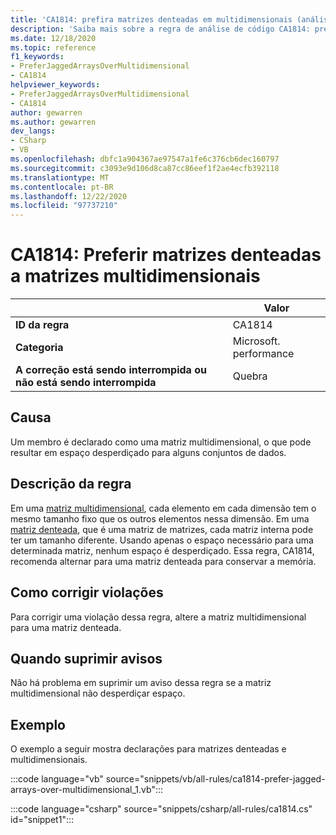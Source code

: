 ```yaml
---
title: 'CA1814: prefira matrizes denteadas em multidimensionais (análise de código)'
description: 'Saiba mais sobre a regra de análise de código CA1814: prefira matrizes denteadas em multidimensionais'
ms.date: 12/18/2020
ms.topic: reference
f1_keywords:
- PreferJaggedArraysOverMultidimensional
- CA1814
helpviewer_keywords:
- PreferJaggedArraysOverMultidimensional
- CA1814
author: gewarren
ms.author: gewarren
dev_langs:
- CSharp
- VB
ms.openlocfilehash: dbfc1a904367ae97547a1fe6c376cb6dec160797
ms.sourcegitcommit: c3093e9d106d8ca87cc86eef1f2ae4ecfb392118
ms.translationtype: MT
ms.contentlocale: pt-BR
ms.lasthandoff: 12/22/2020
ms.locfileid: "97737210"
---
```

# <a name="ca1814-prefer-jagged-arrays-over-multidimensional"></a>CA1814: Preferir matrizes denteadas a matrizes multidimensionais

| | Valor |
|-|-|
| **ID da regra** |CA1814|
| **Categoria** |Microsoft. performance|
| **A correção está sendo interrompida ou não está sendo interrompida** |Quebra|

## <a name="cause"></a>Causa

Um membro é declarado como uma matriz multidimensional, o que pode resultar em espaço desperdiçado para alguns conjuntos de dados.

## <a name="rule-description"></a>Descrição da regra

Em uma [matriz multidimensional](../../../csharp/programming-guide/arrays/multidimensional-arrays.md), cada elemento em cada dimensão tem o mesmo tamanho fixo que os outros elementos nessa dimensão. Em uma [matriz denteada](../../../csharp/programming-guide/arrays/jagged-arrays.md), que é uma matriz de matrizes, cada matriz interna pode ter um tamanho diferente. Usando apenas o espaço necessário para uma determinada matriz, nenhum espaço é desperdiçado. Essa regra, CA1814, recomenda alternar para uma matriz denteada para conservar a memória.

## <a name="how-to-fix-violations"></a>Como corrigir violações

Para corrigir uma violação dessa regra, altere a matriz multidimensional para uma matriz denteada.

## <a name="when-to-suppress-warnings"></a>Quando suprimir avisos

Não há problema em suprimir um aviso dessa regra se a matriz multidimensional não desperdiçar espaço.

## <a name="example"></a>Exemplo

O exemplo a seguir mostra declarações para matrizes denteadas e multidimensionais.

:::code language="vb" source="snippets/vb/all-rules/ca1814-prefer-jagged-arrays-over-multidimensional_1.vb":::

:::code language="csharp" source="snippets/csharp/all-rules/ca1814.cs" id="snippet1":::
